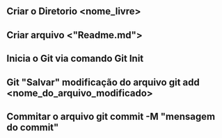 Criar o Diretorio 
<nome_livre>
--
Criar arquivo 
<"Readme.md">
--
Inicia o Git via comando
Git Init
--
Git "Salvar" modificação do arquivo
git add <nome_do_arquivo_modificado>
--
Commitar o arquivo
git commit -M "mensagem do commit"
--
